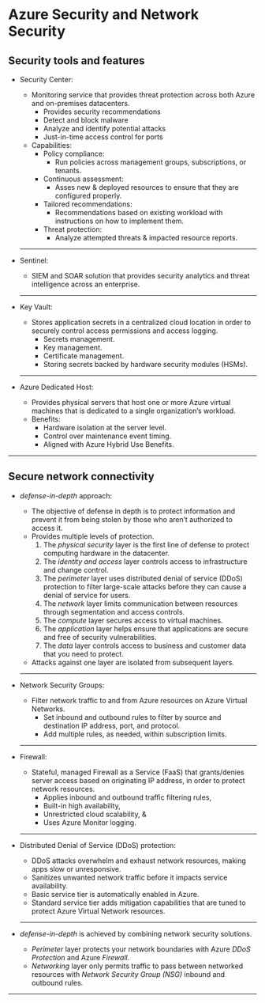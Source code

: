 # Azure Security and Network Security

## Security tools and features

* Security Center:
    * Monitoring service that provides threat protection across both Azure and on-premises datacenters.
        * Provides security recommendations
        * Detect and block malware
        * Analyze and identify potential attacks
        * Just-in-time access control for ports
    * Capabilities:
        * Policy compliance:
            * Run policies across management groups, subscriptions, or tenants.
        * Continuous assessment:
            * Asses new & deployed resources to ensure that they are configured properly.
        * Tailored recommendations:
            * Recommendations based on existing workload with instructions on how to implement them.
        * Threat protection:
            * Analyze attempted threats & impacted resource reports.
  ---

* Sentinel:
    * SIEM and SOAR solution that provides security analytics and threat intelligence across an enterprise.
    ---

* Key Vault:
    * Stores application secrets in a centralized cloud location in order to securely control access permissions and access logging.
        * Secrets management.
        * Key management.
        * Certificate management.
        * Storing secrets backed by hardware security modules (HSMs).
     ---

* Azure Dedicated Host:
    * Provides physical servers that host one or more Azure virtual machines that is dedicated to a single organization’s workload.
    * Benefits:
        * Hardware isolation at the server level.
        * Control over maintenance event timing.
        * Aligned with Azure Hybrid Use Benefits.

---

## Secure network connectivity

* *defense-in-depth* approach:
    * The objective of defense in depth is to protect information and prevent it from being stolen by those who aren’t authorized to access it.
    * Provides multiple levels of protection.
        1. The *physical security* layer is the first line of defense to protect computing hardware in the datacenter.
        2. The *identity and access* layer controls access to infrastructure and change control.
        3. The *perimeter* layer uses distributed denial of service (DDoS) protection to filter large-scale attacks before they can cause a denial of service for users.
        4. The *network* layer limits communication between resources through segmentation and access controls.
        5. The *compute* layer secures access to virtual machines.
        6. The *application* layer helps ensure that applications are secure and free of security vulnerabilities.
        7. The *data* layer controls access to business and customer data that you need to protect.
    * Attacks against one layer are isolated from subsequent layers.
     ---

* Network Security Groups:
    * Filter network traffic to and from Azure resources on Azure Virtual Networks.
        * Set inbound and outbound rules to filter by source and destination IP address, port, and protocol.
        * Add multiple rules, as needed, within subscription limits.
    ---

* Firewall:
    * Stateful, managed Firewall as a Service (FaaS) that grants/denies server access based on originating IP address, in order to protect network resources.
        * Applies inbound and outbound traffic filtering rules,
        * Built-in high availability,
        * Unrestricted cloud scalability, &
        * Uses Azure Monitor logging.
    ---

* Distributed Denial of Service (DDoS) protection:
    * DDoS attacks overwhelm and exhaust network resources, making apps slow or unresponsive.
    * Sanitizes unwanted network traffic before it impacts service availability.
    * Basic service tier is automatically enabled in Azure.
    * Standard service tier adds mitigation capabilities that are tuned to protect Azure Virtual Network resources.
    ---

* *defense-in-depth* is achieved by combining network security solutions.
    * *Perimeter* layer protects your network boundaries with Azure *DDoS Protection* and Azure *Firewall*.
    * *Networking* layer only permits traffic to pass between networked resources with *Network Security Group (NSG)* inbound and outbound rules.

---